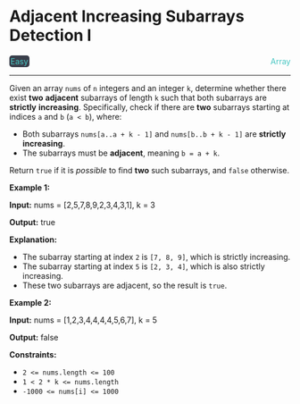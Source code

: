 # Adjacent Increasing Subarrays Detection I

<div style="display: flex; justify-content: space-between; align-items: center">
<div style="color: #46c6c2;
padding: 2px; background-color: #3a3f4b; border-radius: 5px;">Easy</div>
<div style="color: #46c6c2">Array</div>
</div>

---

Given an array `nums` of `n` integers and an integer `k`, determine whether there exist **two** **adjacent** subarrays of length `k` such that both subarrays are **strictly** **increasing**. Specifically, check if there are **two** subarrays starting at indices `a` and `b` (`a < b`), where:

*   Both subarrays `nums[a..a + k - 1]` and `nums[b..b + k - 1]` are **strictly increasing**.
*   The subarrays must be **adjacent**, meaning `b = a + k`.

Return `true` if it is _possible_ to find **two** such subarrays, and `false` otherwise.

**Example 1:**

**Input:** nums = \[2,5,7,8,9,2,3,4,3,1\], k = 3

**Output:** true

**Explanation:**

*   The subarray starting at index `2` is `[7, 8, 9]`, which is strictly increasing.
*   The subarray starting at index `5` is `[2, 3, 4]`, which is also strictly increasing.
*   These two subarrays are adjacent, so the result is `true`.

**Example 2:**

**Input:** nums = \[1,2,3,4,4,4,4,5,6,7\], k = 5

**Output:** false

**Constraints:**

*   `2 <= nums.length <= 100`
*   `1 < 2 * k <= nums.length`
*   `-1000 <= nums[i] <= 1000`